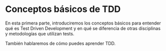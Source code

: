 # Conceptos básicos de TDD #

En esta primera parte, introduciremos los conceptos básicos para entender qué es Test Driven Development y en qué se diferencia de otras disciplinas y metodologías que utilizan tests.

También hablaremos de cómo puedes aprender TDD.
